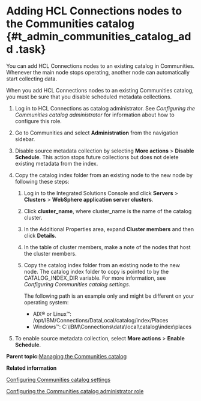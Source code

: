 # Adding HCL Connections nodes to the Communities catalog {#t_admin_communities_catalog_add .task}

You can add HCL Connections nodes to an existing catalog in Communities. Whenever the main node stops operating, another node can automatically start collecting data.

When you add HCL Connections nodes to an existing Communities catalog, you must be sure that you disable scheduled metadata collections.

1.  Log in to HCL Connections as catalog administrator. See *Configuring the Communities catalog administrator* for information about how to configure this role.

2.  Go to Communities and select **Administration** from the navigation sidebar.

3.  Disable source metadata collection by selecting **More actions** \> **Disable Schedule**. This action stops future collections but does not delete existing metadata from the index.

4.  Copy the catalog index folder from an existing node to the new node by following these steps:

    1.  Log in to the Integrated Solutions Console and click **Servers** \> **Clusters** \> **WebSphere application server clusters**.

    2.  Click **cluster\_name**, where cluster\_name is the name of the catalog cluster.

    3.  In the Additional Properties area, expand **Cluster members** and then click **Details**.

    4.  In the table of cluster members, make a note of the nodes that host the cluster members.

    5.  Copy the catalog index folder from an existing node to the new node. The catalog index folder to copy is pointed to by the CATALOG\_INDEX\_DIR variable. For more information, see *Configuring Communities catalog settings*.

        The following path is an example only and might be different on your operating system:

        -   AIX® or Linux™: /opt/IBM/Connections/DataLocal/catalog/index/Places
        -   Windows™: C:\\IBM\\Connections\\data\\local\\catalog\\index\\places
5.  To enable source metadata collection, select **More actions** \> **Enable Schedule**.


**Parent topic:**[Managing the Communities catalog](../admin/c_admin_communities_catalog.md)

**Related information**  


[Configuring Communities catalog settings](../admin/t_admin_communities_config_cat_settings.md)

[Configuring the Communities catalog administrator role](../admin/t_admin_communities_catalog_admin_role.md)

